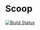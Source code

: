 # Scoop

[![Build Status](https://travis-ci.org/morphatic/Scoop.svg?branch=master)](https://travis-ci.org/morphatic/Scoop)